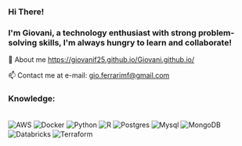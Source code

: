 ### Hi There! 
### I'm Giovani, a technology enthusiast with strong problem-solving skills, I'm always hungry to learn and collaborate! 


📄 About me https://giovanif25.github.io/Giovani.github.io/

📫 Contact me at e-mail: gio.ferrarimf@gmail.com
  


### Knowledge:
<div style="display: inline_block"><br/>
  <img align="center" alt="AWS"    src="https://img.shields.io/badge/Amazon_AWS-232F3E?style=for-the-badge&logo=amazon-aws&logoColor=white" />
  <img align="center" alt="Docker" src="https://img.shields.io/badge/Docker-2496ED?style=for-the-badge&logo=docker&logoColor=white" /> 
  <img align="center" alt="Python"    src="https://img.shields.io/badge/Python-3776AB?style=for-the-badge&logo=python&logoColor=white" />
  <img align="center" alt="R"    src="https://img.shields.io/badge/R-276DC3?style=for-the-badge&logo=r&logoColor=white" />
  <img align="center" alt="Postgres"    src="https://img.shields.io/badge/PostgreSQL-316192?style=for-the-badge&logo=postgresql&logoColor=white" />
  <img align="center" alt="Mysql"    src="https://img.shields.io/badge/MySQL-00000F?style=for-the-badge&logo=mysql&logoColor=white](https://img.shields.io/badge/Microsoft_SQL_Server-CC2927?style=for-the-badge&logo=microsoft-sql-server&logoColor=white)" />
  <img align="center" alt="MongoDB" src="https://img.shields.io/badge/MongoDB-47A248?style=for-the-badge&logo=mongodb&logoColor=white" />
  <img align="center" alt="Databricks" src="https://img.shields.io/badge/Databricks-EF3B2D?style=for-the-badge&logo=databricks&logoColor=white" />
  <img align="center" alt="Terraform" src="https://img.shields.io/badge/Terraform-7B42BC?style=for-the-badge&logo=terraform&logoColor=white" />



  </div>
